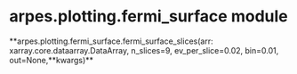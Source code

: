 # arpes.plotting.fermi\_surface module

**arpes.plotting.fermi\_surface.fermi\_surface\_slices(arr:
xarray.core.dataarray.DataArray, n\_slices=9, ev\_per\_slice=0.02,
bin=0.01, out=None,**kwargs)\*\*
